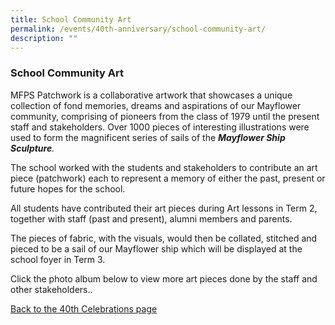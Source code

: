 ```yaml
---
title: School Community Art
permalink: /events/40th-anniversary/school-community-art/
description: ""
---
```

### **School Community Art**
MFPS Patchwork is a collaborative artwork that showcases a unique collection of fond memories, dreams and aspirations of our Mayflower community, comprising of pioneers from the class of 1979 until the present staff and stakeholders. Over 1000 pieces of interesting illustrations were used to form the magnificent series of sails of the _**Mayflower Ship Sculpture**._



The school worked with the students and stakeholders to contribute an art piece (patchwork) each to represent a memory of either the past, present or future hopes for the school.



All students have contributed their art pieces during Art lessons in Term 2, together with staff (past and present), alumni members and parents.



The pieces of fabric, with the visuals, would then be collated, stitched and pieced to be a sail of our Mayflower ship which will be displayed at the school foyer in Term 3.

Click the photo album below to view more art pieces done by the staff and other stakeholders..



[Back to the 40th Celebrations page](https://staging.dumgjq4ikmf5k.amplifyapp.com/events/40th-anniversary/)
